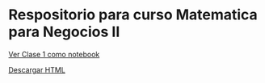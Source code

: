 # Respositorio para curso Matematica para Negocios II
[Ver Clase 1 como notebook](https://nbviewer.jupyter.org/github/iruminot/Matematica_negocios_II/blob/main/clases/Clase_1.ipynb?flush_cache=true&download=1)

[Descargar HTML](clases/Clase_1.html)
